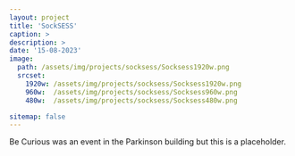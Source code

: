 ```yaml
---
layout: project
title: 'SockSESS'
caption: >
description: >
date: '15-08-2023'
image: 
  path: /assets/img/projects/socksess/Socksess1920w.png
  srcset: 
    1920w: /assets/img/projects/socksess/Socksess1920w.png
    960w:  /assets/img/projects/socksess/Socksess960w.png
    480w:  /assets/img/projects/socksess/Socksess480w.png

sitemap: false
---
```


Be Curious was an event in the Parkinson building but this is a placeholder.
